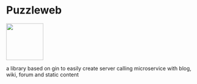 # Puzzleweb

<img src="https://github.com/dvaumoron/puzzleweb/raw/main/static/logo/puzzlelogo.jpg" width="100">

a library based on gin to easily create server calling microservice with blog, wiki, forum and static content
